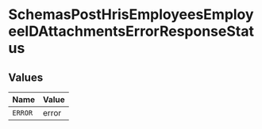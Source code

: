 # SchemasPostHrisEmployeesEmployeeIDAttachmentsErrorResponseStatus


## Values

| Name    | Value   |
| ------- | ------- |
| `ERROR` | error   |